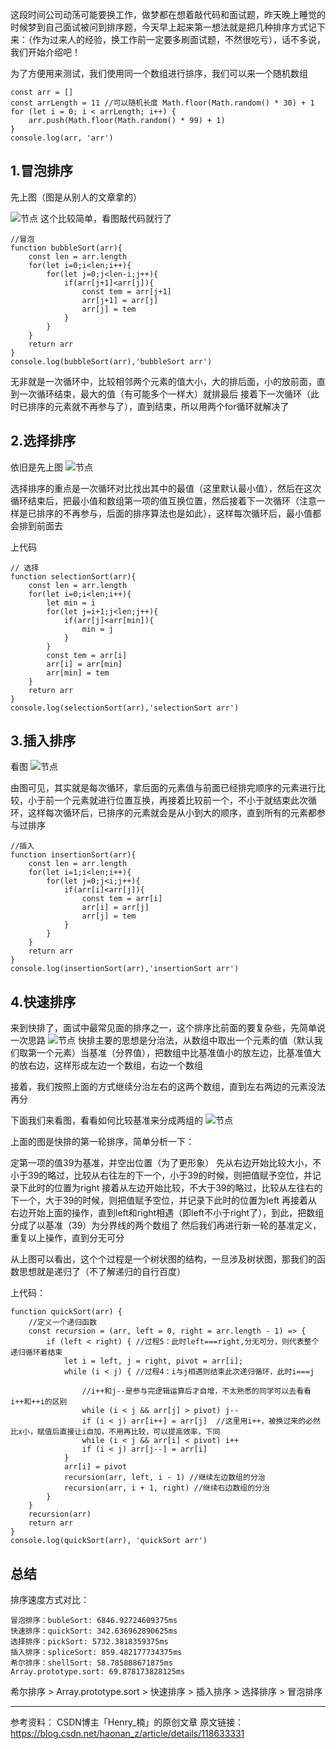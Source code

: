 这段时间公司动荡可能要换工作，做梦都在想着敲代码和面试题，昨天晚上睡觉的时候梦到自己面试被问到排序题，今天早上起来第一想法就是把几种排序方式记下来：（作为过来人的经验，换工作前一定要多刷面试题，不然很吃亏），话不多说，我们开始介绍吧！

为了方便用来测试，我们使用同一个数组进行排序，我们可以来一个随机数组
```
const arr = []
const arrLength = 11 //可以随机长度 Math.floor(Math.random() * 30) + 1
for (let i = 0; i < arrLength; i++) {
    arr.push(Math.floor(Math.random() * 99) + 1)
}
console.log(arr, 'arr')
```
## 1.冒泡排序
先上图（图是从别人的文章拿的）

![节点](./image/冒泡排序.gif) 
这个比较简单，看图敲代码就行了
```
//冒泡
function bubbleSort(arr){
    const len = arr.length
    for(let i=0;i<len;i++){
        for(let j=0;j<len-i;j++){
            if(arr[j+1]<arr[j]){
                const tem = arr[j+1]
                arr[j+1] = arr[j]
                arr[j] = tem
            }
        }
    }
    return arr
}
console.log(bubbleSort(arr),'bubbleSort arr')
```
无非就是一次循环中，比较相邻两个元素的值大小，大的排后面，小的放前面，直到一次循环结束，最大的值（有可能多个一样大）就排最后
接着下一次循环（此时已排序的元素就不再参与了），直到结束，所以用两个for循环就解决了

## 2.选择排序
依旧是先上图
![节点](./image/选择排序.gif) 

选择排序的重点是一次循环对比找出其中的最值（这里默认最小值），然后在这次循环结束后，把最小值和数组第一项的值互换位置，然后接着下一次循环（注意一样是已排序的不再参与，后面的排序算法也是如此），这样每次循环后，最小值都会排到前面去

上代码
```
// 选择
function selectionSort(arr){
    const len = arr.length
    for(let i=0;i<len;i++){
        let min = i
        for(let j=i+1;j<len;j++){
            if(arr[j]<arr[min]){
                min = j
            }
        }
        const tem = arr[i]
        arr[i] = arr[min]
        arr[min] = tem
    }
    return arr
}
console.log(selectionSort(arr),'selectionSort arr')
```
## 3.插入排序
看图
![节点](./image/插入排序.gif) 

由图可见，其实就是每次循环，拿后面的元素值与前面已经排完顺序的元素进行比较，小于前一个元素就进行位置互换，再接着比较前一个，不小于就结束此次循环，这样每次循环后，已排序的元素就会是从小到大的顺序，直到所有的元素都参与过排序
```
//插入
function insertionSort(arr){
    const len = arr.length
    for(let i=1;i<len;i++){
        for(let j=0;j<i;j++){
            if(arr[i]<arr[j]){
                const tem = arr[i]
                arr[i] = arr[j]
                arr[j] = tem
            }
        }
    }
    return arr
}
console.log(insertionSort(arr),'insertionSort arr')
```
## 4.快速排序
来到快排了，面试中最常见面的排序之一，这个排序比前面的要复杂些，先简单说一次思路
![节点](./image/快速排序.gif) 
快排主要的思想是分治法，从数组中取出一个元素的值（默认我们取第一个元素）当基准（分界值），把数组中比基准值小的放左边，比基准值大的放右边，这样形成左边一个数组，右边一个数组

接着，我们按照上面的方式继续分治左右的这两个数组，直到左右两边的元素没法再分

下面我们来看图，看看如何比较基准来分成两组的
![节点](./image/快速排序.png) 

上面的图是快排的第一轮排序，简单分析一下：

定第一项的值39为基准，并空出位置（为了更形象）
先从右边开始比较大小，不小于39的略过，比较从右往左的下一个，小于39的时候，则把值赋予空位，并记录下此时的位置为right
接着从左边开始比较，不大于39的略过，比较从左往右的下一个，大于39的时候，则把值赋予空位，并记录下此时的位置为left
再接着从右边开始上面的操作，直到left和right相遇（即left不小于right了），到此，把数组分成了以基准（39）为分界线的两个数组了
然后我们再进行新一轮的基准定义，重复以上操作，直到分无可分

从上图可以看出，这个个过程是一个树状图的结构，一旦涉及树状图，那我们的函数思想就是递归了（不了解递归的自行百度）

上代码：
```
function quickSort(arr) {
	//定义一个递归函数
    const recursion = (arr, left = 0, right = arr.length - 1) => {
        if (left < right) { //过程5：此时left===right,分无可分，则代表整个递归循环着结束
            let i = left, j = right, pivot = arr[i];
            while (i < j) { //过程4：i与j相遇则结束此次递归循环，此时i===j

				//i++和j--是参与完逻辑运算后才自增，不太熟悉的同学可以去看看i++和++i的区别
                while (i < j && arr[j] > pivot) j--
                if (i < j) arr[i++] = arr[j]  //这里用i++，被换过来的必然比x小，赋值后直接让i自加，不用再比较，可以提高效率，下同
                while (i < j && arr[i] < pivot) i++
                if (i < j) arr[j--] = arr[i]
            }
            arr[i] = pivot
            recursion(arr, left, i - 1) //继续左边数组的分治
            recursion(arr, i + 1, right) //继续右边数组的分治
        }
    }
    recursion(arr)
    return arr
}
console.log(quickSort(arr), 'quickSort arr')
```

## 总结
排序速度方式对比：
```
冒泡排序：bubleSort: 6846.92724609375ms
快速排序：quickSort: 342.636962890625ms
选择排序：pickSort: 5732.3818359375ms
插入排序：spliceSort: 859.482177734375ms
希尔排序：shellSort: 58.785888671875ms
Array.prototype.sort: 69.878173828125ms
```
希尔排序 > Array.prototype.sort > 快速排序 > 插入排序 > 选择排序 > 冒泡排序


---
参考资料：
CSDN博主「Henry_楠」的原创文章
原文链接：https://blog.csdn.net/haonan_z/article/details/118633331